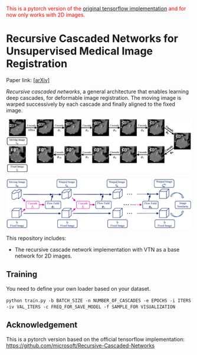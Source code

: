<span style="color:red"> This is a pytorch version of the [original tensorflow implementation](https://github.com/microsoft/Recursive-Cascaded-Networks) and for now only works with 2D images. </span>

# Recursive Cascaded Networks for Unsupervised Medical Image Registration

Paper link: [[arXiv]](https://arxiv.org/pdf/1907.12353)


*Recursive cascaded networks*, a general architecture that enables learning deep cascades, for deformable image registration. The moving image is warped successively by each cascade and finally aligned to the fixed image.

![cascade_example](./images/cascade_example.png)

![cascade_architecture](./images/cascade_architecture.png)

This repository includes:

* The recursive cascade network implementation with VTN as a base network for 2D images.

## Training

You need to define your own loader based on your dataset.

`python train.py -b BATCH_SIZE -n NUMBER_OF_CASCADES -e EPOCHS -i ITERS -iv VAL_ITERS -c FREQ_FOR_SAVE_MODEL -f SAMPLE_FOR VISUALIZATION`


## Acknowledgement

This is a pytorch version based on the official tensorflow implementation: https://github.com/microsoft/Recursive-Cascaded-Networks